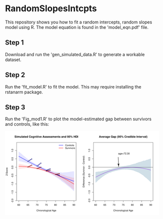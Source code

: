 # RandomSlopesIntcpts
This repository shows you how to fit a random intercepts, random slopes model using R.  The model equation is found in the 'model_eqn.pdf' file.

## Step 1

Download and run the 'gen_simulated_data.R' to generate a workable dataset.

## Step 2

Run the 'fit_model.R' to fit the model.  This may require installing the rstanarm package.

## Step 3

Run the 'Fig_mod1.R' to plot the model-estimated gap between survivors and controls, like this:

![Fig_mod1.svg](Fig_mod1.svg)
